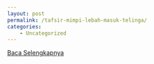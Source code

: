 ```yaml
---
layout: post
permalink: /tafsir-mimpi-lebah-masuk-telinga/
categories:
    - Uncategorized
---
```


[Baca Selengkapnya](/10)
